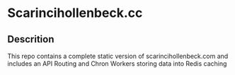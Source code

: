 # Scarincihollenbeck.cc 

## Descrition

This repo contains a complete static version of scarincihollenbeck.com and includes an API Routing and Chron Workers storing data into Redis caching